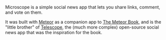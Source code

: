 Microscope is a simple social news app that lets you share links, comment, and vote on them.

It was built with <a href="http://meteor.com/">Meteor</a> as a companion app to <a href="http://themeteorbook.com/">The Meteor Book</a>, and is the "little brother" of <a href="http://telesc.pe/">Telescope</a>, the (much more complex) open-source social news app that was the inspiration for the book.